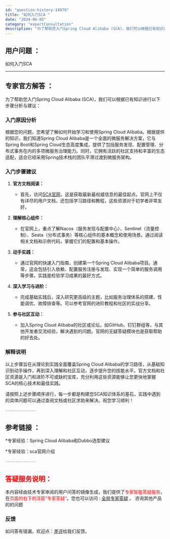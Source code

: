 ```yaml
---
id: "question-history-14979"
title: "如何入门SCA "
date: "2024-06-05"
category: "expertConsultation"
description: "为了帮助您入门Spring Cloud Alibaba (SCA)，我们可以根据已有知识进行以下步骤分析与建议：### 入门原因分析根据您的问题，您希望了解如何开始学习和使用Spring Cloud Alibaba。根据提供的知识，我们知道Spring Cloud Alibaba是一个全面的微服务解"
---
```


## 用户问题 ： 
 如何入门SCA  

---------------
## 专家官方解答 ：

为了帮助您入门Spring Cloud Alibaba (SCA)，我们可以根据已有知识进行以下步骤分析与建议：

### 入门原因分析
根据您的问题，您希望了解如何开始学习和使用Spring Cloud Alibaba。根据提供的知识，我们知道Spring Cloud Alibaba是一个全面的微服务解决方案，它与Spring Boot和Spring Cloud生态高度集成，提供了包括服务发现、配置管理、分布式事务在内的多项微服务治理能力。同时，它拥有活跃的社区支持和丰富的生态适配，适合已经采用Spring技术栈的团队平滑过渡到微服务架构。

### 入门步骤建议
1. **官方文档阅读：**
   - 首先，访问[SCA官网](https://sca.aliyun.com)，这是获取最新最权威信息的最佳起点。官网上不仅有详尽的用户文档，还包括学习路径和教程，这些资源对于初学者非常友好。

2. **理解核心组件：**
   - 在官网上，重点了解Nacos（服务发现与配置中心）、Sentinel（流量控制）、Seata（分布式事务）等核心组件的基本概念和使用场景。通过阅读相关文档和示例代码，掌握它们的配置和基本操作。

3. **动手实践：**
   - 通过官网的快速入门指南，创建第一个Spring Cloud Alibaba项目。通常，这会包括引入依赖、配置服务注册与发现、实现一个简单的服务调用等步骤。实践是检验学习成果的最好方式。

4. **深入学习与进阶：**
   - 完成基础实践后，深入研究更高级的主题，比如服务治理体系的搭建、性能调优、故障排查等。可以参考官网的进阶教程和社区的实战分享。

5. **参与社区互动：**
   - 加入Spring Cloud Alibaba的社区或论坛，如GitHub、钉钉群组等，与其他开发者交流经验，解决遇到的问题。官网的无疑答疑模块也是获取帮助的好去处。

### 解释说明
以上步骤旨在从理论到实践全面覆盖Spring Cloud Alibaba的学习路径，从基础知识到动手操作，再到深入理解和社区互动，逐步提升您的技能水平。官方文档和社区资源是入门和进阶不可或缺的宝库，充分利用这些资源能够让您更快地掌握SCA的核心技术和最佳实践。

请按照上述步骤顺序进行，每一步都是构建您SCA知识体系的基石，实践中遇到的具体问题可以通过查阅文档或社区求助来解决。祝您学习顺利！


<font color="#949494">---------------</font> 


## 参考链接 ：

*专家经验：Spring Cloud Alibaba和Dubbo选型建议 
 
 *专家经验：sca官网介绍 


 <font color="#949494">---------------</font> 
 


## <font color="#FF0000">答疑服务说明：</font> 

本内容经由技术专家审阅的用户问答的镜像生成，我们提供了<font color="#FF0000">专家智能答疑服务</font>，在<font color="#FF0000">页面的右下的浮窗”专家答疑“</font>。您也可以访问 : [全局专家答疑](https://opensource.alibaba.com/chatBot) 。 咨询其他产品的的问题

### 反馈
如问答有错漏，欢迎点：[差评](https://ai.nacos.io/user/feedbackByEnhancerGradePOJOID?enhancerGradePOJOId=15084)给我们反馈。
